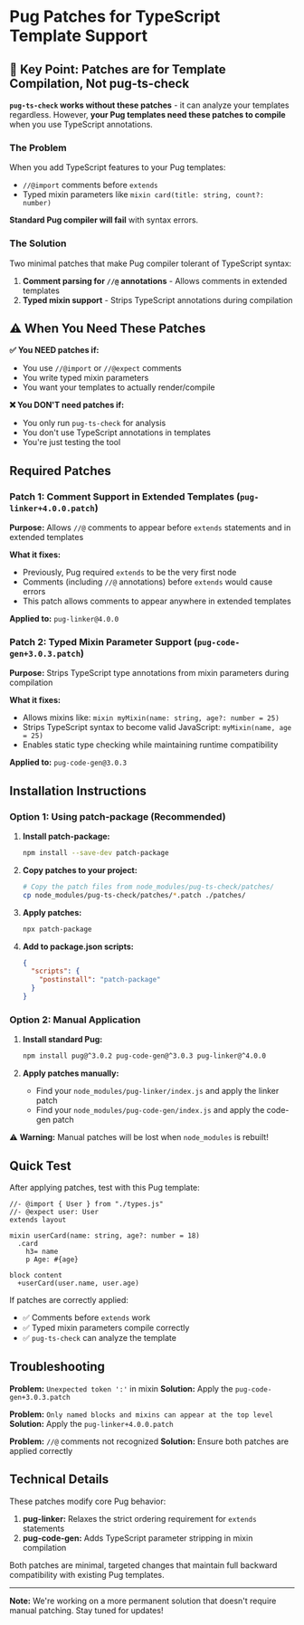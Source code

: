 # Pug Patches for TypeScript Template Support

## 🎯 **Key Point: Patches are for Template Compilation, Not pug-ts-check**

**`pug-ts-check` works without these patches** - it can analyze your templates regardless. However, **your Pug templates need these patches to compile** when you use TypeScript annotations.

### The Problem
When you add TypeScript features to your Pug templates:
- `//@import` comments before `extends` 
- Typed mixin parameters like `mixin card(title: string, count?: number)`

**Standard Pug compiler will fail** with syntax errors.

### The Solution
Two minimal patches that make Pug compiler tolerant of TypeScript syntax:

1. **Comment parsing for `//@` annotations** - Allows comments in extended templates
2. **Typed mixin support** - Strips TypeScript annotations during compilation

## ⚠️ When You Need These Patches

**✅ You NEED patches if:**
- You use `//@import` or `//@expect` comments
- You write typed mixin parameters  
- You want your templates to actually render/compile

**❌ You DON'T need patches if:**
- You only run `pug-ts-check` for analysis
- You don't use TypeScript annotations in templates
- You're just testing the tool

## Required Patches

### Patch 1: Comment Support in Extended Templates (`pug-linker+4.0.0.patch`)

**Purpose:** Allows `//@` comments to appear before `extends` statements and in extended templates

**What it fixes:**
- Previously, Pug required `extends` to be the very first node
- Comments (including `//@` annotations) before `extends` would cause errors
- This patch allows comments to appear anywhere in extended templates

**Applied to:** `pug-linker@4.0.0` 

### Patch 2: Typed Mixin Parameter Support (`pug-code-gen+3.0.3.patch`)

**Purpose:** Strips TypeScript type annotations from mixin parameters during compilation

**What it fixes:**
- Allows mixins like: `mixin myMixin(name: string, age?: number = 25)`
- Strips TypeScript syntax to become valid JavaScript: `myMixin(name, age = 25)`
- Enables static type checking while maintaining runtime compatibility

**Applied to:** `pug-code-gen@3.0.3`

## Installation Instructions

### Option 1: Using patch-package (Recommended)

1. **Install patch-package:**
   ```bash
   npm install --save-dev patch-package
   ```

2. **Copy patches to your project:**
   ```bash
   # Copy the patch files from node_modules/pug-ts-check/patches/
   cp node_modules/pug-ts-check/patches/*.patch ./patches/
   ```

3. **Apply patches:**
   ```bash
   npx patch-package
   ```

4. **Add to package.json scripts:**
   ```json
   {
     "scripts": {
       "postinstall": "patch-package"
     }
   }
   ```

### Option 2: Manual Application

1. **Install standard Pug:**
   ```bash
   npm install pug@^3.0.2 pug-code-gen@^3.0.3 pug-linker@^4.0.0
   ```

2. **Apply patches manually:**
   - Find your `node_modules/pug-linker/index.js` and apply the linker patch
   - Find your `node_modules/pug-code-gen/index.js` and apply the code-gen patch

⚠️ **Warning:** Manual patches will be lost when `node_modules` is rebuilt!

## Quick Test

After applying patches, test with this Pug template:

```pug
//- @import { User } from "./types.js"
//- @expect user: User
extends layout

mixin userCard(name: string, age?: number = 18)
  .card
    h3= name
    p Age: #{age}

block content
  +userCard(user.name, user.age)
```

If patches are correctly applied:
- ✅ Comments before `extends` work
- ✅ Typed mixin parameters compile correctly
- ✅ `pug-ts-check` can analyze the template

## Troubleshooting

**Problem:** `Unexpected token ':'` in mixin
**Solution:** Apply the `pug-code-gen+3.0.3.patch`

**Problem:** `Only named blocks and mixins can appear at the top level`  
**Solution:** Apply the `pug-linker+4.0.0.patch`

**Problem:** `//@` comments not recognized
**Solution:** Ensure both patches are applied correctly

## Technical Details

These patches modify core Pug behavior:

1. **pug-linker:** Relaxes the strict ordering requirement for `extends` statements
2. **pug-code-gen:** Adds TypeScript parameter stripping in mixin compilation

Both patches are minimal, targeted changes that maintain full backward compatibility with existing Pug templates.

---

**Note:** We're working on a more permanent solution that doesn't require manual patching. Stay tuned for updates!
